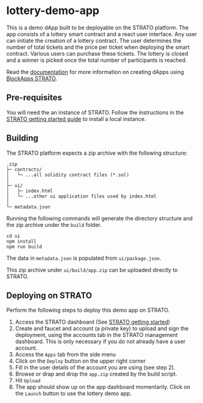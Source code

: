 # lottery-demo-app

This is a demo dApp built to be deployable on the STRATO platform. The app consists of a lottery smart contract and a react user interface. Any user can initiate the creation of a lottery contract. The user determines the number of total tickets and the price per ticket when deploying the smart contract. Various users can purchase these tickets. The lottery is closed and a winner is picked once the total number of participants is reached.

Read the [documentation](https://developers.blockapps.net/advanced/launch-a-dapp/) for more information on creating dApps using [BlockApps STRATO](http://blockapps.net/blockapps-strato-blockchain-application-development/).

## Pre-requisites
You will need the an instance of STRATO. Follow the instructions in the [STRATO getting started guide](https://github.com/blockapps/strato-getting-started) to install a local instance.

## Building
The STRATO platform expects a zip archive with the following structure:

```
.zip
├─ contracts/
│   └─ ...all solidity contract files (*.sol)
│
├─ ui/
│   ├─ index.html
│   └─ ...other ui application files used by index.html
│
└─ metadata.json
```

Running the following commands will generate the directory structure and the zip archive under the `build` folder.

```
cd ui
npm install
npm run build
```

The data in `metadata.json` is populated from `ui/package.json`.

This zip archive under `ui/build/app.zip` can be uploaded directly to STRATO.

## Deploying on STRATO
Perform the following steps to deploy this demo app on STRATO.
1. Access the STRATO dashboard (See [STRATO getting started](https://github.com/blockapps/strato-getting-started))
2. Create and faucet and account (a private key) to upload and sign the deployment, using the accounts tab in the STRATO management dashboard. This is only necessary if you do not already have a user account.
3. Access the `Apps` tab from the side menu
4. Click on the `Deploy` button on the upper right corner
5. Fill in the user details of the account you are using (see step 2).
6. Browse or drap and drop the `app.zip` created by the build script.
7. Hit `Upload`
8. The app should show up on the app dashboard momentarily. Click on the `Launch` button to use the lottery demo app.
